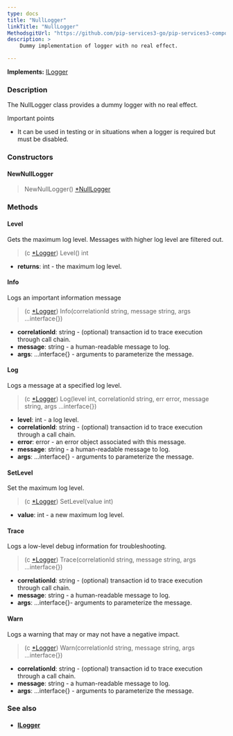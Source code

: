 ```yaml
---
type: docs
title: "NullLogger"
linkTitle: "NullLogger"
MethodsgitUrl: "https://github.com/pip-services3-go/pip-services3-components-go"
description: >
    Dummy implementation of logger with no real effect.

---
```


**Implements:** [ILogger](../ilogger)

### Description

The NullLogger class provides a dummy logger with no real effect.

Important points

- It can be used in testing or in situations when a logger is required but must be disabled.

### Constructors

#### NewNullLogger

> NewNullLogger() [*NullLogger]()

### Methods

#### Level
Gets the maximum log level. Messages with higher log level are filtered out.

> (c [*Logger]()) Level() int

- **returns**: int -  the maximum log level.


#### Info
Logs an important information message

> (c [*Logger]()) Info(correlationId string, message string, args ...interface{})

- **correlationId**: string - (optional) transaction id to trace execution through call chain.
- **message**: string - a human-readable message to log.
- **args**: ...interface{} - arguments to parameterize the message.



#### Log
Logs a message at a specified log level.

> (c [*Logger]()) Log(level int, correlationId string, err error, message string, args ...interface{})

- **level**: int - a log level.
- **correlationId**: string - (optional) transaction id to trace execution through a call chain.
- **error**: error - an error object associated with this message.
- **message**: string - a human-readable message to log.
- **args**: ...interface{} - arguments to parameterize the message.



#### SetLevel
Set the maximum log level.

> (c [*Logger]()) SetLevel(value int)

- **value**: int - a new maximum log level.


#### Trace
Logs a low-level debug information for troubleshooting.

> (c [*Logger]()) Trace(correlationId string, message string, args ...interface{})

- **correlationId**: string - (optional) transaction id to trace execution through call chain.
- **message**: string - a human-readable message to log.
- **args**: ...interface{}- arguments to parameterize the message.


#### Warn
Logs a warning that may or may not have a negative impact.

> (c [*Logger]()) Warn(correlationId string, message string, args ...interface{})

- **correlationId**: string - (optional) transaction id to trace execution through a call chain.
- **message**: string - a human-readable message to log.
- **args**: ...interface{} - arguments to parameterize the message.


### See also
- #### [ILogger](../ilogger)
